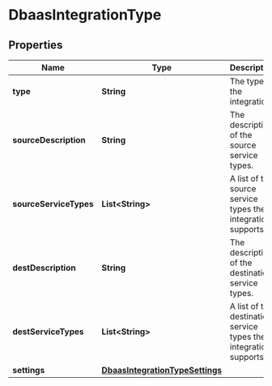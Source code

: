 

# DbaasIntegrationType


## Properties

| Name | Type | Description | Notes |
|------------ | ------------- | ------------- | -------------|
|**type** | **String** | The type of the integration. |  [optional] |
|**sourceDescription** | **String** | The description of the source service types. |  [optional] |
|**sourceServiceTypes** | **List&lt;String&gt;** | A list of the source service types the integration supports. |  [optional] |
|**destDescription** | **String** | The description of the destination service types. |  [optional] |
|**destServiceTypes** | **List&lt;String&gt;** | A list of the destination service types the integration supports. |  [optional] |
|**settings** | [**DbaasIntegrationTypeSettings**](DbaasIntegrationTypeSettings.md) |  |  [optional] |




